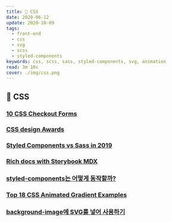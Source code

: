 ```yaml
---
title: 🎨 CSS
date: 2020-06-12
update: 2020-10-09
tags:
  - front-end
  - css
  - svg
  - scss
  - styled-components
keywords: css, scss, sass, styled-components, svg, animation
read: 3m 10s
cover: ./img/css.png
---
```


## 📄 CSS

### [10 CSS Checkout Forms](https://freefrontend.com/css-checkout-forms/)

### [CSS design Awards](https://www.cssdesignawards.com/)

### [Styled Components vs Sass in 2019](https://itnext.io/css-in-js-vs-pre-post-processors-in-2019-8b1e20c066ed)

### [Rich docs with Storybook MDX](https://medium.com/storybookjs/rich-docs-with-storybook-mdx-61bc145ae7bc)

### [styled-components는 어떻게 동작할까?](https://john015.netlify.app/styled-components%EB%8A%94-%EC%96%B4%EB%96%BB%EA%B2%8C-%EB%8F%99%EC%9E%91%ED%95%A0%EA%B9%8C)

### [Top 18 CSS Animated Gradient Examples](https://csshint.com/animated-gradient-examples/)

### [background-image에 SVG를 넣어 사용하기](https://zinee-world.tistory.com/520)



